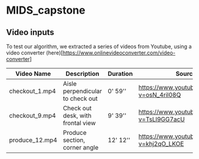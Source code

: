 # MIDS_capstone


## Video inputs

To test our algorithm, we extracted a series of videos from Youtube, using a video converter (here)[https://www.onlinevideoconverter.com/video-converter]

| Video Name | Description | Duration | Source |
| -- | -- | -- | -- |
| checkout_1.mp4 | Aisle perpendicular to check out | 0' 59'' | https://www.youtube.com/watch?v=osN_4ril08Q |
| checkout_9.mp4 | Check out desk, with frontal view | 9' 39'' | https://www.youtube.com/watch?v=TsLl9GG7acU |
| produce_12.mp4 | Produce section, corner angle | 12' 12'' | https://www.youtube.com/watch?v=khj2qO_LKOE |
